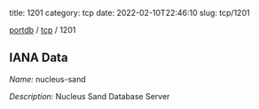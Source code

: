 title: 1201
category: tcp
date: 2022-02-10T22:46:10
slug: tcp/1201

[portdb](/) / [tcp](/category/tcp.html) / 1201


## IANA Data

_Name:_ nucleus-sand

_Description:_ Nucleus Sand Database Server

